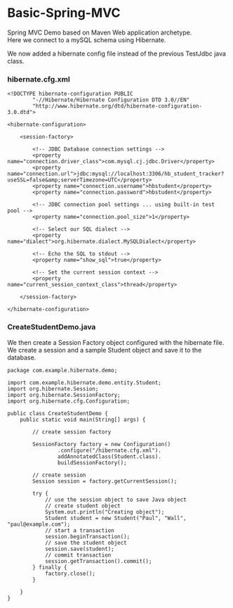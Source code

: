 # Basic-Spring-MVC
Spring MVC Demo based on Maven Web application archetype. <br>
Here we connect to a mySQL schema using Hibernate.

We now added a hibernate config file instead of the previous TestJdbc java class. 
### hibernate.cfg.xml

```
<!DOCTYPE hibernate-configuration PUBLIC
        "-//Hibernate/Hibernate Configuration DTD 3.0//EN"
        "http://www.hibernate.org/dtd/hibernate-configuration-3.0.dtd">

<hibernate-configuration>

    <session-factory>

        <!-- JDBC Database connection settings -->
        <property name="connection.driver_class">com.mysql.cj.jdbc.Driver</property>
        <property name="connection.url">jdbc:mysql://localhost:3306/hb_student_tracker?useSSL=false&amp;serverTimezone=UTC</property>
        <property name="connection.username">hbstudent</property>
        <property name="connection.password">hbstudent</property>

        <!-- JDBC connection pool settings ... using built-in test pool -->
        <property name="connection.pool_size">1</property>

        <!-- Select our SQL dialect -->
        <property name="dialect">org.hibernate.dialect.MySQLDialect</property>

        <!-- Echo the SQL to stdout -->
        <property name="show_sql">true</property>

		<!-- Set the current session context -->
		<property name="current_session_context_class">thread</property>
 
    </session-factory>

</hibernate-configuration>
```

### CreateStudentDemo.java

We then create a Session Factory object configured with the hibernate file. 
We create a session and a sample Student object and save it to the database. 
```
package com.example.hibernate.demo;

import com.example.hibernate.demo.entity.Student;
import org.hibernate.Session;
import org.hibernate.SessionFactory;
import org.hibernate.cfg.Configuration;

public class CreateStudentDemo {
    public static void main(String[] args) {

        // create session factory

        SessionFactory factory = new Configuration()
                .configure("/hibernate.cfg.xml").
                addAnnotatedClass(Student.class).
                buildSessionFactory();

        // create session
        Session session = factory.getCurrentSession();

        try {
            // use the session object to save Java object
            // create student object
            System.out.println("Creating object");
            Student student = new Student("Paul", "Wall", "paul@example.com");
            // start a transaction
            session.beginTransaction();
            // save the student object
            session.save(student);
            // commit transaction
            session.getTransaction().commit();
        } finally {
            factory.close();
        }

    }
}

```